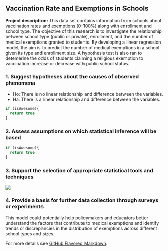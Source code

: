 ## Vaccination Rate and Exemptions in Schools

**Project description:** This data set contains information from schools about vaccination rates and exemptions (0-100%) along with enrollment and school type. The objective of this research is to investigate the relationship between school type (public or private), enrollment, and the number of medical exemptions granted to students. By developing a linear regression model, the aim is to predict the number of medical exemptions in a school given its type and enrollment size. A hypothesis test is also ran to detemerine the odds of students claiming a religious exemption to vaccination increase or decrease with public school status.

### 1. Suggest hypotheses about the causes of observed phenomena

* Ho: There is no linear relationship and difference between the variables.
* Ha: There is a linear relationship and difference between the variables.

```javascript
if (isAwesome){
  return true
}
```

### 2. Assess assumptions on which statistical inference will be based

```javascript
if (isAwesome){
  return true
}
```

### 3. Support the selection of appropriate statistical tools and techniques

<img src="images/dummy_thumbnail.jpg?raw=true"/>

### 4. Provide a basis for further data collection through surveys or experiments

This model could potentially help policymakers and educators better understand the factors that contribute to medical exemptions and identify trends or discrepancies in the distribution of exemptions across different school types and sizes. 

For more details see [GitHub Flavored Markdown](https://guides.github.com/features/mastering-markdown/).
